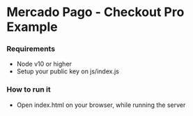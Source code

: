 # Mercado Pago - Checkout Pro Example

### Requirements
- Node v10 or higher
- Setup your public key on js/index.js

### How to run it
- Open index.html on your browser, while running the server
